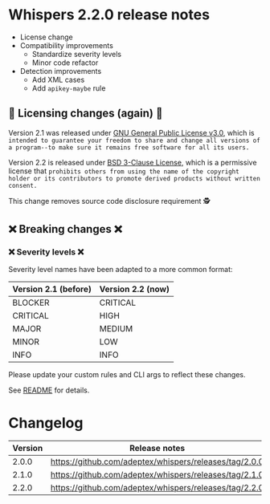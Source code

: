 # Whispers 2.2.0 release notes

* License change
* Compatibility improvements
    * Standardize severity levels
    * Minor code refactor
* Detection improvements
    * Add XML cases
    * Add `apikey-maybe` rule



## 💫 Licensing changes (again) 💫

Version 2.1 was released under [GNU General Public License v3.0](https://github.com/adeptex/whispers/blob/3f5282ea3855d658ea37ec96dfc693598c16d7a7/LICENSE), which is `intended to guarantee your freedom to share and change all versions of a program--to make sure it remains free software for all its users.` 

Version 2.2 is released under [BSD 3-Clause License](https://github.com/adeptex/whispers/blob/master/LICENSE), which is a permissive license that `prohibits others from using the name of the copyright holder or its contributors to promote derived products without written consent.` 

This change removes source code disclosure requirement 🕵️


## ❌ Breaking changes ❌

### ❌ Severity levels ❌

Severity level names have been adapted to a more common format:

| Version 2.1 (before) | Version 2.2 (now) |
|---|---|
| BLOCKER | CRITICAL |
| CRITICAL | HIGH |
| MAJOR | MEDIUM |
| MINOR | LOW |
| INFO | INFO |

Please update your custom rules and CLI args to reflect these changes.

See [README](https://github.com/adeptex/whispers#readme) for details.


# Changelog

|Version|Release notes|
|---|---|
|2.0.0|https://github.com/adeptex/whispers/releases/tag/2.0.0|
|2.1.0|https://github.com/adeptex/whispers/releases/tag/2.1.0|
|2.2.0|https://github.com/adeptex/whispers/releases/tag/2.2.0|
